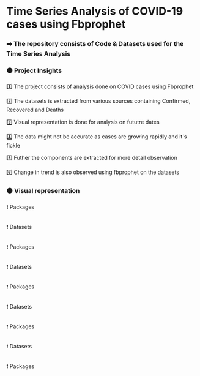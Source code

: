 # Time Series Analysis of COVID-19 cases using Fbprophet

### ➡️ The repository consists of Code & Datasets used for the Time Series Analysis

### ⚫️ Project Insights

1️⃣ The project consists of analysis done on COVID cases using Fbprophet

2️⃣ The datasets is extracted from various sources containing Confirmed, Recovered and Deaths

3️⃣ Visual representation is done for analysis on fututre dates

4️⃣ The data might not be accurate as cases are growing rapidly and it's fickle 

5️⃣ Futher the components are extracted for more detail observation

6️⃣ Change in trend is also observed using fbprophet on the datasets

### ⚫️ Visual representation 

❗️  Packages

![]()

❗️  Datasets

![]()

❗️  Packages

![]()

❗️  Datasets

![]()

❗️  Packages

![]()

❗️  Datasets

![]()

❗️  Packages

![]()

❗️  Datasets

![]()

❗️  Packages

![]()
